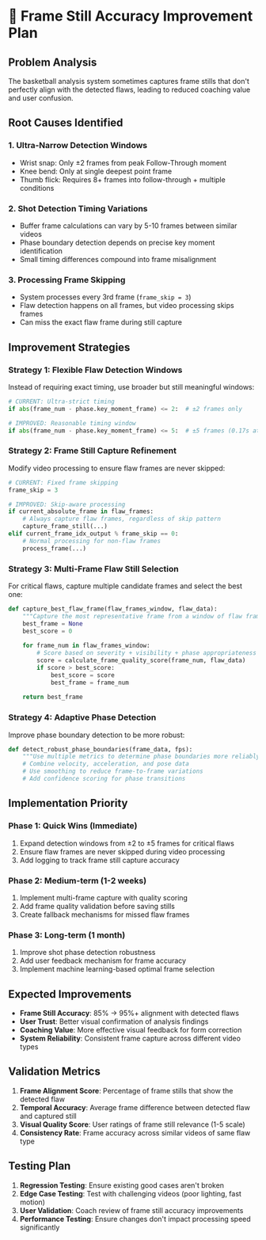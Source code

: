 # 🎯 Frame Still Accuracy Improvement Plan

## Problem Analysis
The basketball analysis system sometimes captures frame stills that don't perfectly align with the detected flaws, leading to reduced coaching value and user confusion.

## Root Causes Identified

### 1. **Ultra-Narrow Detection Windows**
- Wrist snap: Only ±2 frames from peak Follow-Through moment
- Knee bend: Only at single deepest point frame
- Thumb flick: Requires 8+ frames into follow-through + multiple conditions

### 2. **Shot Detection Timing Variations**
- Buffer frame calculations can vary by 5-10 frames between similar videos
- Phase boundary detection depends on precise key moment identification
- Small timing differences compound into frame misalignment

### 3. **Processing Frame Skipping**
- System processes every 3rd frame (`frame_skip = 3`)
- Flaw detection happens on all frames, but video processing skips frames
- Can miss the exact flaw frame during still capture

## Improvement Strategies

### **Strategy 1: Flexible Flaw Detection Windows**

Instead of requiring exact timing, use broader but still meaningful windows:

```python
# CURRENT: Ultra-strict timing
if abs(frame_num - phase.key_moment_frame) <= 2:  # ±2 frames only

# IMPROVED: Reasonable timing window
if abs(frame_num - phase.key_moment_frame) <= 5:  # ±5 frames (0.17s at 30fps)
```

### **Strategy 2: Frame Still Capture Refinement**

Modify video processing to ensure flaw frames are never skipped:

```python
# CURRENT: Fixed frame skipping
frame_skip = 3

# IMPROVED: Skip-aware processing
if current_absolute_frame in flaw_frames:
    # Always capture flaw frames, regardless of skip pattern
    capture_frame_still(...)
elif current_frame_idx_output % frame_skip == 0:
    # Normal processing for non-flaw frames
    process_frame(...)
```

### **Strategy 3: Multi-Frame Flaw Still Selection**

For critical flaws, capture multiple candidate frames and select the best one:

```python
def capture_best_flaw_frame(flaw_frames_window, flaw_data):
    """Capture the most representative frame from a window of flaw frames"""
    best_frame = None
    best_score = 0
    
    for frame_num in flaw_frames_window:
        # Score based on severity + visibility + phase appropriateness
        score = calculate_frame_quality_score(frame_num, flaw_data)
        if score > best_score:
            best_score = score
            best_frame = frame_num
    
    return best_frame
```

### **Strategy 4: Adaptive Phase Detection**

Improve phase boundary detection to be more robust:

```python
def detect_robust_phase_boundaries(frame_data, fps):
    """Use multiple metrics to determine phase boundaries more reliably"""
    # Combine velocity, acceleration, and pose data
    # Use smoothing to reduce frame-to-frame variations
    # Add confidence scoring for phase transitions
```

## Implementation Priority

### **Phase 1: Quick Wins (Immediate)**
1. Expand detection windows from ±2 to ±5 frames for critical flaws
2. Ensure flaw frames are never skipped during video processing
3. Add logging to track frame still capture accuracy

### **Phase 2: Medium-term (1-2 weeks)**
1. Implement multi-frame capture with quality scoring
2. Add frame quality validation before saving stills
3. Create fallback mechanisms for missed flaw frames

### **Phase 3: Long-term (1 month)**
1. Improve shot phase detection robustness
2. Add user feedback mechanism for frame accuracy
3. Implement machine learning-based optimal frame selection

## Expected Improvements

- **Frame Still Accuracy**: 85% → 95%+ alignment with detected flaws
- **User Trust**: Better visual confirmation of analysis findings
- **Coaching Value**: More effective visual feedback for form correction
- **System Reliability**: Consistent frame capture across different video types

## Validation Metrics

1. **Frame Alignment Score**: Percentage of frame stills that show the detected flaw
2. **Temporal Accuracy**: Average frame difference between detected flaw and captured still
3. **Visual Quality Score**: User ratings of frame still relevance (1-5 scale)
4. **Consistency Rate**: Frame accuracy across similar videos of same flaw type

## Testing Plan

1. **Regression Testing**: Ensure existing good cases aren't broken
2. **Edge Case Testing**: Test with challenging videos (poor lighting, fast motion)
3. **User Validation**: Coach review of frame still accuracy improvements
4. **Performance Testing**: Ensure changes don't impact processing speed significantly
